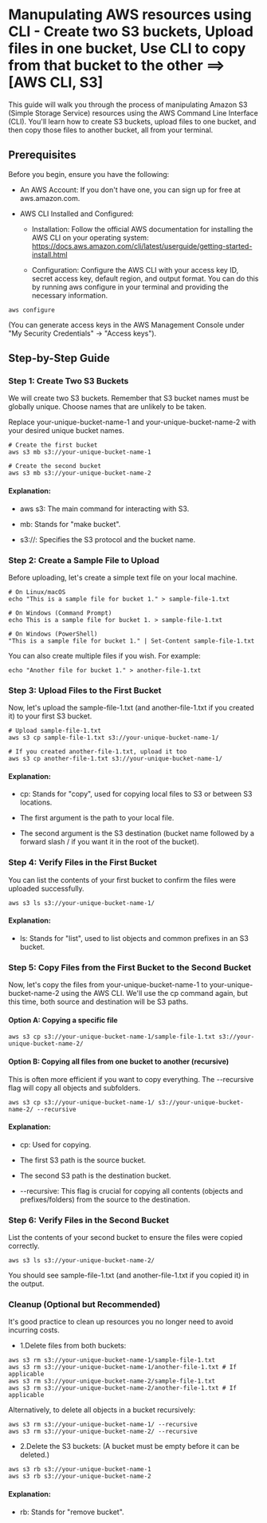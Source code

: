 # Manupulating AWS resources using CLI - Create two S3 buckets, Upload files in one bucket, Use CLI to copy from that bucket to the other ==>  [AWS CLI, S3]


This guide will walk you through the process of manipulating Amazon S3 (Simple Storage Service) resources using the AWS Command Line Interface (CLI). You'll learn how to create S3 buckets, upload files to one bucket, and then copy those files to another bucket, all from your terminal.

## Prerequisites
Before you begin, ensure you have the following:

- An AWS Account: If you don't have one, you can sign up for free at aws.amazon.com.

- AWS CLI Installed and Configured:

  - Installation: Follow the official AWS documentation for installing the AWS CLI on your operating system: https://docs.aws.amazon.com/cli/latest/userguide/getting-started-install.html

  - Configuration: Configure the AWS CLI with your access key ID, secret access key, default region, and output format. You can do this by running aws configure in your terminal and providing the necessary information.

```text
aws configure

```
(You can generate access keys in the AWS Management Console under "My Security Credentials" -> "Access keys").

## Step-by-Step Guide
### Step 1: Create Two S3 Buckets
We will create two S3 buckets. Remember that S3 bucket names must be globally unique. Choose names that are unlikely to be taken.

Replace your-unique-bucket-name-1 and your-unique-bucket-name-2 with your desired unique bucket names.

```text
# Create the first bucket
aws s3 mb s3://your-unique-bucket-name-1

# Create the second bucket
aws s3 mb s3://your-unique-bucket-name-2
```

#### Explanation:

- aws s3: The main command for interacting with S3.

- mb: Stands for "make bucket".

- s3://: Specifies the S3 protocol and the bucket name.

### Step 2: Create a Sample File to Upload
Before uploading, let's create a simple text file on your local machine.

```text
# On Linux/macOS
echo "This is a sample file for bucket 1." > sample-file-1.txt

# On Windows (Command Prompt)
echo This is a sample file for bucket 1. > sample-file-1.txt

# On Windows (PowerShell)
"This is a sample file for bucket 1." | Set-Content sample-file-1.txt

```

You can also create multiple files if you wish. For example:

```text
echo "Another file for bucket 1." > another-file-1.txt

```

### Step 3: Upload Files to the First Bucket
Now, let's upload the sample-file-1.txt (and another-file-1.txt if you created it) to your first S3 bucket.

```text
# Upload sample-file-1.txt
aws s3 cp sample-file-1.txt s3://your-unique-bucket-name-1/

# If you created another-file-1.txt, upload it too
aws s3 cp another-file-1.txt s3://your-unique-bucket-name-1/

```

#### Explanation:

- cp: Stands for "copy", used for copying local files to S3 or between S3 locations.

- The first argument is the path to your local file.

- The second argument is the S3 destination (bucket name followed by a forward slash / if you want it in the root of the bucket).


### Step 4: Verify Files in the First Bucket
You can list the contents of your first bucket to confirm the files were uploaded successfully.

```text
aws s3 ls s3://your-unique-bucket-name-1/
```

#### Explanation:

- ls: Stands for "list", used to list objects and common prefixes in an S3 bucket.


### Step 5: Copy Files from the First Bucket to the Second Bucket
Now, let's copy the files from your-unique-bucket-name-1 to your-unique-bucket-name-2 using the AWS CLI. We'll use the cp command again, but this time, both source and destination will be S3 paths.

#### Option A: Copying a specific file

```text
aws s3 cp s3://your-unique-bucket-name-1/sample-file-1.txt s3://your-unique-bucket-name-2/
```

#### Option B: Copying all files from one bucket to another (recursive)

This is often more efficient if you want to copy everything. The --recursive flag will copy all objects and subfolders.

```text
aws s3 cp s3://your-unique-bucket-name-1/ s3://your-unique-bucket-name-2/ --recursive
```

#### Explanation:

- cp: Used for copying.

- The first S3 path is the source bucket.

- The second S3 path is the destination bucket.

- --recursive: This flag is crucial for copying all contents (objects and prefixes/folders) from the source to the destination.

### Step 6: Verify Files in the Second Bucket
List the contents of your second bucket to ensure the files were copied correctly.

```text
aws s3 ls s3://your-unique-bucket-name-2/
```

You should see sample-file-1.txt (and another-file-1.txt if you copied it) in the output.

### Cleanup (Optional but Recommended)
It's good practice to clean up resources you no longer need to avoid incurring costs.

- 1.Delete files from both buckets:

```text
aws s3 rm s3://your-unique-bucket-name-1/sample-file-1.txt
aws s3 rm s3://your-unique-bucket-name-1/another-file-1.txt # If applicable
aws s3 rm s3://your-unique-bucket-name-2/sample-file-1.txt
aws s3 rm s3://your-unique-bucket-name-2/another-file-1.txt # If applicable
```

Alternatively, to delete all objects in a bucket recursively:

```text
aws s3 rm s3://your-unique-bucket-name-1/ --recursive
aws s3 rm s3://your-unique-bucket-name-2/ --recursive
```

- 2.Delete the S3 buckets:
(A bucket must be empty before it can be deleted.)

```text
aws s3 rb s3://your-unique-bucket-name-1
aws s3 rb s3://your-unique-bucket-name-2
```
#### Explanation:

- rb: Stands for "remove bucket".